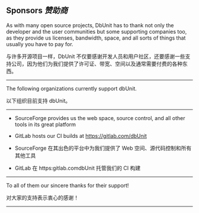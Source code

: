 ## Sponsors _赞助商_

As with many open source projects, DbUnit has to thank not only the developer and the user communities but some supporting companies too, as they provide us licenses, bandwidth, space, and all sorts of things that usually you have to pay for.


与许多开源项目一样，DbUnit 不仅要感谢开发人员和用户社区，还要感谢一些支持公司，因为他们为我们提供了许可证、带宽、空间以及通常需要付费的各种东西。

---

The following organizations currently support dbUnit.


以下组织目前支持 dbUnit。

---

* SourceForge provides us the web space, source control, and all other tools in its great platform
* GitLab hosts our CI builds at https://gitlab.com/dbUnit


* SourceForge 在其出色的平台中为我们提供了 Web 空间、源代码控制和所有其他工具
* GitLab 在 https:gitlab.comdbUnit 托管我们的 CI 构建

---

To all of them our sincere thanks for their support!


对大家的支持表示衷心的感谢！

---

